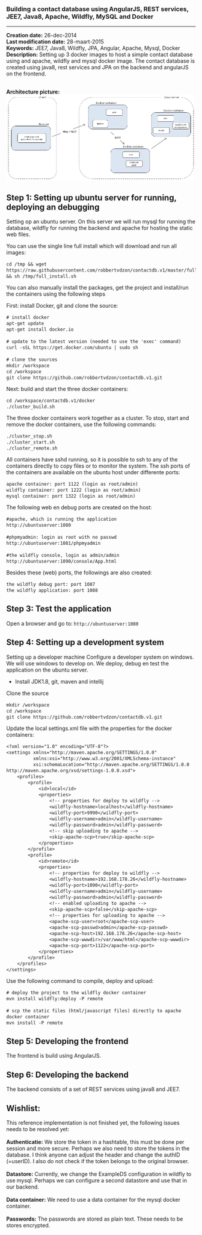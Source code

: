 ### Building a contact database using AngularJS, REST services, JEE7, Java8, Apache, Wildfly, MySQL and Docker


----------


**Creation date:** 26-dec-2014<br>
**Last modification date:** 28-maart-2015<br>
**Keywords:** JEE7, Java8, Wildfly, JPA, Angular, Apache, Mysql, Docker<br>
**Description:** Setting up 3 docker images to host a simple contact database using and apache, wildfly and mysql docker image. The contact database is created using java8, rest services and JPA on the backend and angularJS on the frontend.  
  

**Architecture picture:**  <br>
![alt tag](https://raw.githubusercontent.com/robbertvdzon/contactdb.v1/master/contactdatabase1-architecture.png)

Step 1: Setting up ubuntu server for running, deploying an debugging
------------------------------------------

Setting op an ubuntu server. On this server we will run mysql for running the database, wildfly for running the
backend and apache for hosting the static web files.


You can use the single line full install which will download and run all images:

    cd /tmp && wget https://raw.githubusercontent.com/robbertvdzon/contactdb.v1/master/full_install.sh && sh /tmp/full_install.sh

You can also manually install the packages, get the project and install/run the containers using the following steps

First: install Docker, git and clone the source:

    # install docker 
	apt-get update
	apt-get install docker.io

	# update to the latest version (needed to use the 'exec' command) 
    curl -sSL https://get.docker.com/ubuntu | sudo sh    

	# clone the sources
    mkdir /workspace    
    cd /workspace    
    git clone https://github.com/robbertvdzon/contactdb.v1.git
    


Next: build and start the three docker containers:

	cd /workspace/contactdb.v1/docker
	./cluster_build.sh

The three docker containers work together as a cluster.
To stop, start and remove the docker containers, use the following commands:

	./cluster_stop.sh 
	./cluster_start.sh 
	./cluster_remote.sh 


All containers have sshd running, so it is possible to ssh to any of the containers directly to copy files or to monitor the system. The ssh ports of the containers are available on the ubuntu host under differente ports: 

	apache container: port 1122 (login as root/admin)
	wildfly container: port 1222 (login as root/admin)
	mysql container: port 1322 (login as root/admin)

The following web en debug ports are created on the host:

	#apache, which is running the application
	http://ubuntuserver:1080

	#phpmyadmin: login as root with no passwd
	http://ubuntuserver:1081/phpmyadmin

	#the wildfly console, login as admin/admin
	http://ubuntuserver:1090/console/App.html

Besides these (web) ports, the followings are also created:

	the wildfly debug port: port 1087
	the wildfly application: port 1088

Step 3: Test the application
------------------------------------------
Open a browser and go to: `http://ubuntuserver:1080`


Step 4: Setting up a development system 
------------------------------------------

Setting up a developer machine Configure a developer system on windows.
We will use windows to develop on. We deploy, debug en test the application on the ubuntu server.

-   Install JDK1.8, git, maven and intellij

Clone the source

    mkdir /workspace    
    cd /workspace    
    git clone https://github.com/robbertvdzon/contactdb.v1.git

Update the local settings.xml file with the properties for the docker containers: 
	
	<?xml version="1.0" encoding="UTF-8"?>
	<settings xmlns="http://maven.apache.org/SETTINGS/1.0.0"
	          xmlns:xsi="http://www.w3.org/2001/XMLSchema-instance"
	          xsi:schemaLocation="http://maven.apache.org/SETTINGS/1.0.0 http://maven.apache.org/xsd/settings-1.0.0.xsd">
	    <profiles>
	        <profile>
	            <id>local</id>
	            <properties>
	                <!-- properties for deploy to wildfly -->
	                <wildfly-hostname>localhost</wildfly-hostname>
	                <wildfly-port>9990</wildfly-port>
	                <wildfly-username>admin</wildfly-username>
	                <wildfly-password>admin</wildfly-password>
	                <!-- skip uploading to apache -->
	                <skip-apache-scp>true</skip-apache-scp>
	            </properties>
	        </profile>
	        <profile>
	            <id>remote</id>
	            <properties>
	                <!-- properties for deploy to wildfly -->
	                <wildfly-hostname>192.168.178.26</wildfly-hostname>
	                <wildfly-port>1090</wildfly-port>
	                <wildfly-username>admin</wildfly-username>
	                <wildfly-password>admin</wildfly-password>
	                <!-- enabled uploading to apache -->
	                <skip-apache-scp>false</skip-apache-scp>
	                <!-- properties for uploading to apache -->
	                <apache-scp-user>root</apache-scp-user>
	                <apache-scp-passwd>admin</apache-scp-passwd>
	                <apache-scp-host>192.168.178.26</apache-scp-host>
	                <apache-scp-wwwdir>/var/www/html</apache-scp-wwwdir>
	                <apache-scp-port>1122</apache-scp-port>
	            </properties>
	        </profile>
	    </profiles>
	</settings>


Use the following command to compile, deploy and upload:

	# deploy the project to the wildfly docker container
	mvn install wildfly:deploy -P remote
	
	# scp the static files (html/javascript files) directly to apache docker container
	mvn install -P remote


Step 5: Developing the frontend
------------------------------

The frontend is build using AngularJS.

Step 6: Developing the backend
-------------------------------

The backend consists of a set of REST services using java8 and JEE7.


Wishlist:
-------------------------------
This reference implementation is not finished yet, the following issues needs to be resolved yet:
<br><br>
**Authenticatie:**
We store the token in a hashtable, this must be done per session and more secure. Perhaps we also need to store the tokens in the database.
I think anyone can adjust the header and change the authID (=userID). I also do not check if the token belongs to the original browser.
<br><br>
**Datastore:**
Currently, we change the ExampleDS configuration in wildfly to use mysql. 
Perhaps we can configure a second datastore and use that in our backend.
<br><br>
**Data container:**
We need to use a data container for the mysql docker container.
<br><br>
**Passwords:**
The passwords are stored as plain text. These needs to be stores encrypted.

